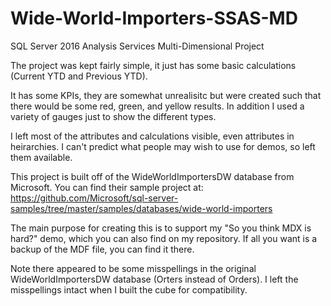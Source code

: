 # Wide-World-Importers-SSAS-MD
SQL Server 2016 Analysis Services Multi-Dimensional Project

The project was kept fairly simple, it just has some basic calculations (Current YTD and Previous YTD).

It has some KPIs, they are somewhat unrealisitc but were created such that there would be some red, green, and yellow results. In addition I used a variety of gauges just to show the different types.

I left most of the attributes and calculations visible, even attributes in heirarchies. I can't predict what people may wish to use for demos, so left them available.

This project is built off of the WideWorldImportersDW database from Microsoft. You can find their sample project at: https://github.com/Microsoft/sql-server-samples/tree/master/samples/databases/wide-world-importers

The main purpose for creating this is to support my "So you think MDX is hard?" demo, which you can also find on my repository. If all you want is a backup of the MDF file, you can find it there.

Note there appeared to be some misspellings in the original WideWorldImportersDW database (Orters instead of Orders). I left the misspellings intact when I built the cube for compatibility. 
